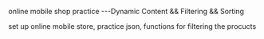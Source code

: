online mobile shop practice
---Dynamic Content && Filtering && Sorting



set up online mobile store, 
practice json, 
functions for filtering the procucts

